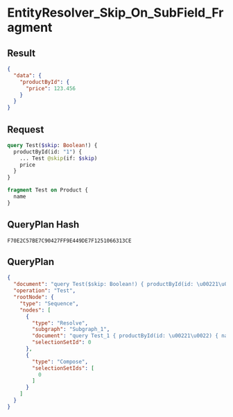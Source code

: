 # EntityResolver_Skip_On_SubField_Fragment

## Result

```json
{
  "data": {
    "productById": {
      "price": 123.456
    }
  }
}
```

## Request

```graphql
query Test($skip: Boolean!) {
  productById(id: "1") {
    ... Test @skip(if: $skip)
    price
  }
}

fragment Test on Product {
  name
}
```

## QueryPlan Hash

```text
F70E2C57BE7C90427FF9E449DE7F1251066313CE
```

## QueryPlan

```json
{
  "document": "query Test($skip: Boolean!) { productById(id: \u00221\u0022) { ... Test @skip(if: $skip) price } } fragment Test on Product { name }",
  "operation": "Test",
  "rootNode": {
    "type": "Sequence",
    "nodes": [
      {
        "type": "Resolve",
        "subgraph": "Subgraph_1",
        "document": "query Test_1 { productById(id: \u00221\u0022) { name price } }",
        "selectionSetId": 0
      },
      {
        "type": "Compose",
        "selectionSetIds": [
          0
        ]
      }
    ]
  }
}
```

